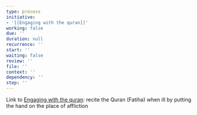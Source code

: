 ```yaml
---
type: process
initiative:
- '[[Engaging with the quran]]'
working: false
due: ''
duration: null
recurrence: ''
start: ''
waiting: false
review: ''
file: ''
context: ''
dependency: ''
step: ''
---
```


Link to [Engaging with the quran](Initiatives/worship/Engaging%20with%20the%20quran.md): recite the Quran (Fatiha) when ill by putting the hand on the place of affliction